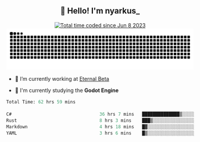 <h2 align="center">👋 Hello! I'm nyarkus_</h2>
<p align="center">
  <a href="https://wakatime.com/@8f9aa332-6725-4e00-a5d9-b2317a4b74a6">
    <img src="https://wakatime.com/badge/user/8f9aa332-6725-4e00-a5d9-b2317a4b74a6.svg" alt="Total time coded since Jun 8 2023" />
  </a>
  <br>
  <img src = "https://github.com/nyarkus/nyarkus/blob/output/github-snake-dark.svg">
</p>

- 🔭 I’m currently working at [Eternal Beta](https://github.com/Kacianoki/Eternal-Beta)
<!--- 💬 Ask me about **nothing :<**-->
- 🌱 I'm currently studying the **Godot Engine**

<!--START_SECTION:waka-->

```fs
Total Time: 62 hrs 59 mins

C#                                 36 hrs 7 mins   ██████████████▒░░░░░░░░░░   56.95 %
Rust                               8 hrs 3 mins    ███▒░░░░░░░░░░░░░░░░░░░░░   12.70 %
Markdown                           4 hrs 18 mins   █▓░░░░░░░░░░░░░░░░░░░░░░░   06.80 %
YAML                               3 hrs 6 mins    █▒░░░░░░░░░░░░░░░░░░░░░░░   04.90 %
```

<!--END_SECTION:waka-->
